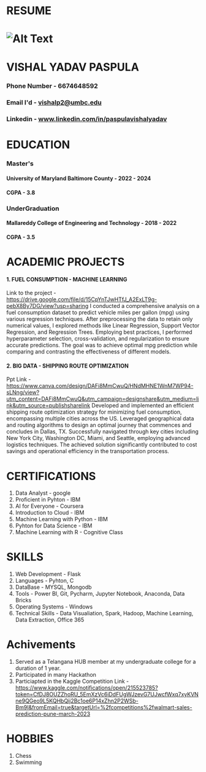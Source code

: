 # RESUME

 # ![Alt Text]("C:\Users\paspu\OneDrive\Pictures\Vishalyadavpaspula.jpeg")

# VISHAL YADAV PASPULA
###  Phone Number - 6674648592                         
### Email I'd - vishalp2@umbc.edu
### Linkedin - www.linkedin.com/in/paspulavishalyadav

# EDUCATION
### Master's
#### University of Maryland Baltimore County - 2022 - 2024
#### CGPA - 3.8
### UnderGraduation
#### Mallareddy College of Engineering and Technology - 2018 - 2022
#### CGPA - 3.5

# ACADEMIC PROJECTS
#### 1. FUEL CONSUMPTION - MACHINE LEARNING
Link to the project - https://drive.google.com/file/d/15CpYnTJwHTfJ_A2ExLT9g-pebX8By7DG/view?usp=sharing
I conducted a comprehensive analysis on a fuel consumption dataset to predict vehicle miles per gallon (mpg) using various regression techniques. After preprocessing the data to retain only numerical values, I explored methods like Linear Regression, Support Vector Regression, and Regression Trees. Employing best practices, I performed hyperparameter selection, cross-validation, and regularization to ensure accurate predictions. The goal was to achieve optimal mpg prediction while comparing and contrasting the effectiveness of different models.
#### 2. BIG DATA - SHIPPING ROUTE OPTIMIZATION
Ppt Link - https://www.canva.com/design/DAFi8MmCwuQ/HNdMHNE1WnM7WP94-sLNng/view?utm_content=DAFi8MmCwuQ&utm_campaign=designshare&utm_medium=link&utm_source=publishsharelink
Developed and implemented an efficient shipping route optimization strategy for minimizing fuel consumption, encompassing multiple cities across the US. Leveraged geographical data and routing algorithms to design an optimal journey that commences and concludes in Dallas, TX. Successfully navigated through key cities including New York City, Washington DC, Miami, and Seattle, employing advanced logistics techniques. The achieved solution significantly contributed to cost savings and operational efficiency in the transportation process.

# CERTIFICATIONS
1. Data Analyst - google
2. Proficient in Pyhton - IBM
3. AI for Everyone - Coursera
4. Introduction to Cloud - IBM
5. Machine Learning with Python - IBM
6. Pyhton for Data Science - IBM
7. Machine Learning with R - Cognitive Class

# SKILLS 
1. Web Development - Flask
2. Languages - Pyhton, C
3. DataBase - MYSQL, Mongodb
4. Tools - Power BI, Git, Pycharm, Jupyter Notebook, Anaconda, Data Bricks
5. Operating Systems - Windows
6. Technical Skills - Data Visualiation, Spark, Hadoop, Machine Learning, Data Extraction, Office 365

# Achivements
1. Served as a Telangana HUB member at my undergraduate college for a duration of 1 year.
2. Participated in many Hackathon
3. Particiapted in the Kaggle Competition 
Link - https://www.kaggle.com/notifications/open/215523785?token=CfDJ8OUZZhoRU_5EmXzVc6iDdFUgWJzevG7UJwcfWxq7xyKVNne9QGeo9L5KQHbQij2Bc1oe6P14xZhn2P2WSb-Bm9I&fromEmail=true&targetUrl=%2fcompetitions%2fwalmart-sales-prediction-pune-march-2023

# HOBBIES
1. Chess
2. Swimming 


